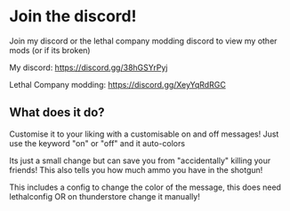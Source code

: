 # Join the discord!

Join my discord or the lethal company modding discord to view my other mods (or if its broken)

My discord:
https://discord.gg/38hGSYrPyj

Lethal Company modding:
https://discord.gg/XeyYqRdRGC

## What does it do?

Customise it to your liking with a customisable on and off messages!
Just use the keyword "on" or "off" and it auto-colors

Its just a small change but can save you from "accidentally" killing your friends!
This also tells you how much ammo you have in the shotgun!

This includes a config to change the color of the message, this does need lethalconfig OR on thunderstore change it manually!